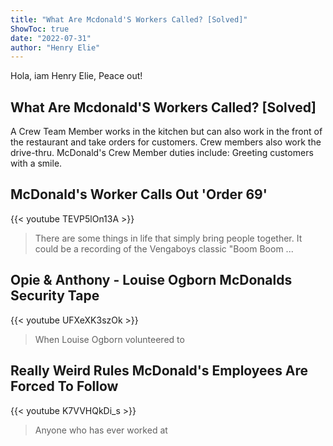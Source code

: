```yaml
---
title: "What Are Mcdonald'S Workers Called? [Solved]"
ShowToc: true 
date: "2022-07-31"
author: "Henry Elie" 
---
```


Hola, iam Henry Elie, Peace out!
## What Are Mcdonald'S Workers Called? [Solved]
A Crew Team Member works in the kitchen but can also work in the front of the restaurant and take orders for customers. Crew members also work the drive-thru. McDonald's Crew Member duties include: Greeting customers with a smile.

## McDonald's Worker Calls Out 'Order 69'
{{< youtube TEVP5lOn13A >}}
>There are some things in life that simply bring people together. It could be a recording of the Vengaboys classic "Boom Boom ...

## Opie & Anthony - Louise Ogborn McDonalds Security Tape
{{< youtube UFXeXK3szOk >}}
>When Louise Ogborn volunteered to 

## Really Weird Rules McDonald's Employees Are Forced To Follow
{{< youtube K7VVHQkDi_s >}}
>Anyone who has ever worked at 

